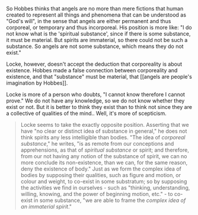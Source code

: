 So Hobbes thinks that angels are no more than mere fictions that human created to represent all things and phenomena that can be understood as "God's will", in the sense that angels are either permanent and thus corporeal, or temporary and thus incorporeal. His position is more like: "I do not know what is the 'spiritual substance', since if there is some substance, it must be material. But spirits are immaterial, so there could not be such a substance. So angels are not some substance, which means they do not exist."

Locke, however, doesn't accept the deduction that corporeality is about existence. Hobbes made a false connection between corporeality and existence, and that "substance" must be material, that [[angels are people's imagination by Hobbes]].

Locke is more of a person who doubts, "I cannot know therefore I cannot prove." We do not have any knowledge, so we do not know whether they exist or not. But it is better to think they exist than to think not since they are a collective of qualities of the mind.. Well, it's more of scepticism.

> Locke seems to take the exactly opposite position. Asserting that we have "no clear or distinct idea of substance in general," he does not think spirits any less intelligible than bodies. "The idea of *corporeal substance*," he writes, "is as remote from our conceptions and apprehensions, as that of *spiritual substance* or spirit; and therefore, from our not having any notion of the substance of spirit, we can no more conclude its non-existence, than we can, for the same reason, deny the existence of body." Just as we form the complex idea of bodies by supposing their qualities, such as figure and motion, or colour and weight, to co-exist in some substratum; so by supposing the activities we find in ourselves - such as "thinking, understanding, willing, knowing, and the power of beginning motion, etc." - to co-exist in some substance, "we are able to frame the *complex idea of an immaterial spirit*."